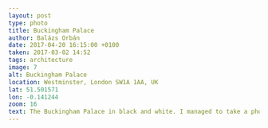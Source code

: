 ```yaml
---
layout: post
type: photo
title: Buckingham Palace
author: Balázs Orbán
date: 2017-04-20 16:15:00 +0100
taken: 2017-03-02 14:52
tags: architecture
image: 7
alt: Buckingham Palace
location: Westminster, London SW1A 1AA, UK
lat: 51.501571
lon: -0.141244
zoom: 16
text: The Buckingham Palace in black and white. I managed to take a photo from behind the fences. That way, there is much less distraction
---
```

